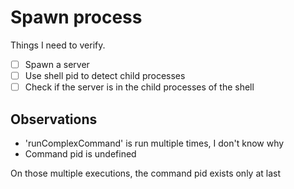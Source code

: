 # Spawn process

Things I need to verify.

- [ ] Spawn a server
- [ ] Use shell pid to detect child processes
- [ ] Check if the server is in the child processes of the shell

## Observations

- 'runComplexCommand' is run multiple times, I don't know why
- Command pid is undefined

On those multiple executions, the command pid exists only at last
